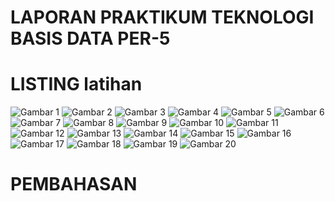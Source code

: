 # LAPORAN PRAKTIKUM TEKNOLOGI BASIS DATA PER-5

# LISTING latihan
![Gambar 1](gambar_1.jpg) ![Gambar 2](gambar_2.jpg) ![Gambar 3](gambar_3.jpg) ![Gambar 4](gambar_4.jpg) ![Gambar 5](gambar_5.jpg)
![Gambar 6](gambar_6.jpg) ![Gambar 7](gambar_7.jpg) ![Gambar 8](gambar_8.jpg) ![Gambar 9](gambar_9.jpg) ![Gambar 10](gambar_10.jpg)
![Gambar 11](gambar_11.jpg) ![Gambar 12](gambar_12.jpg) ![Gambar 13](gambar_13.jpg) ![Gambar 14](gambar_14.jpg) ![Gambar 15](gambar_15.jpg)
![Gambar 16](gambar_16.jpg) ![Gambar 17](gambar_17.jpg) ![Gambar 18](gambar_18.jpg) ![Gambar 19](gambar_19.jpg) ![Gambar 20](gambar_20.jpg)


# PEMBAHASAN
